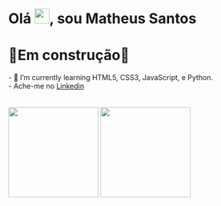<h1 align="left">Olá <img src="https://raw.githubusercontent.com/kaueMarques/kaueMarques/master/hi.gif" width="30px">, sou Matheus Santos</h1>
 <h1>🚧Em construção🚧</h1>
- 🌱 I’m currently learning HTML5, CSS3, JavaScript, e Python. <br>
- Ache-me no <a href="https://www.linkedin.com/in/matheus-santos-0b8822228/" color="#2e77d0"> Linkedin <a> 
	
	
<br>
	


<br>
<div style="display: inline_block"><br>
	<img height="180em" src="https://github-readme-stats.vercel.app/api?username=Math1290&show_icons=true&theme=dark&include_all_commits=true&count_private=true"/>
	<img margin-left="2em" height="180em" src="https://github-readme-stats.vercel.app/api/top-langs/?username=Math1290&layout=compact&langs_count=7&theme=dark"/>
	</div>
